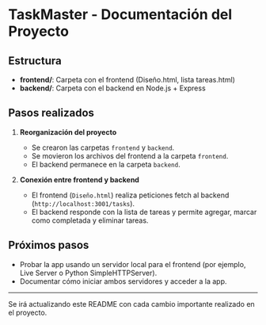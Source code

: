 # TaskMaster - Documentación del Proyecto

## Estructura
- **frontend/**: Carpeta con el frontend (Diseño.html, lista tareas.html)
- **backend/**: Carpeta con el backend en Node.js + Express

## Pasos realizados

1. **Reorganización del proyecto**
   - Se crearon las carpetas `frontend` y `backend`.
   - Se movieron los archivos del frontend a la carpeta `frontend`.
   - El backend permanece en la carpeta `backend`.

2. **Conexión entre frontend y backend**
   - El frontend (`Diseño.html`) realiza peticiones fetch al backend (`http://localhost:3001/tasks`).
   - El backend responde con la lista de tareas y permite agregar, marcar como completada y eliminar tareas.

## Próximos pasos

- Probar la app usando un servidor local para el frontend (por ejemplo, Live Server o Python SimpleHTTPServer).
- Documentar cómo iniciar ambos servidores y acceder a la app.

---

Se irá actualizando este README con cada cambio importante realizado en el proyecto.
